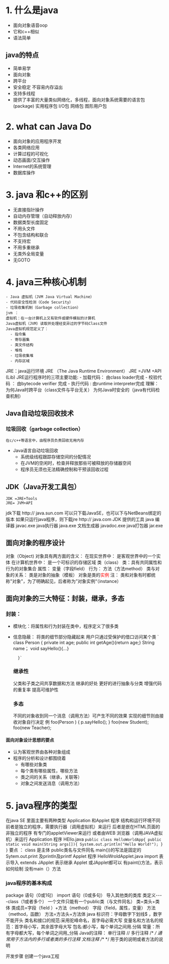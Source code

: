 # 1. 什么是java
   - 面向对象语音oop
   - 它和c++相似
   - 语法简单
## java的特点
  - 简单易学
  - 面向对象
  - 跨平台
  - 安全稳定 不容易内存溢出
  - 支持多线程
  - 提供了丰富的大量类似网络化，多线程，面向对象系统需要的语言包(package) 实用程序包 I/O包 网络包 图形用户包 
# 2. what can Java Do
  - 面向对象的应用程序开发 
  - 各类网络应用
  - 计算过程的可视化
  - 动态画面/交互操作
  - Internet的系统管理
  - 数据库操作
# 3. java 和c++的区别
  - 无直接指针操作
  - 自动内存管理（自动释放内存）
  - 数据类型长度固定
  - 不用头文件
  - 不包含结构和联合
  - 不支持宏
  - 不用多重继承
  - 无类外全局变量
  - 无GOTO
  # 4. java三种核心机制
    - Java 虚拟机（JVM Java Virtual Machine）
    - 代码安全性检测（Code Security）
    - 垃圾收集机制（Garbage collection）
    jvm ：
    虚拟机：在一台计算机上又有软件或硬件模拟的计算机
    Java虚拟机（JVM）读取并处理经变异过的字节码Class文件
    Java虚拟机规范定义了：
      - 指令集
      - 寄存器集
      - 类文件结构
      - 堆栈
      - 垃圾收集堆
      - 内存区域
  JRE：java运行环境
  JRE （The Java Runtime Environment）
  JRE =JVM +API (Lib)
  JRE运行程序时的三项主要功能:
    - 加载代码： 由class loader完成
    - 校验代码 ： 由bytecode verifier 完成
    - 执行代码 : 由runtime interpreter完成
  理解：
      为何Java时跨平台（class文件与平台无关）
      为何Java时安全的（java有代码检查机制）
## Java自动垃圾回收技术
  ### 垃圾回收（garbage collection）
    在c/c++等语言中，由程序员负责回收无用内存
  - Java语言自动垃圾回收
      - 系统级线程跟踪存储空间的分配情况
      - 在JVM的空闲时，检查并释放那些可被释放的存储器空间
      - 程序员无须也无法精确控制和干预该回收过程
## JDK（Java开发工具包）
    JDK =JRE+Tools
    JRE= JVM+API
jdk下载 http:// java.sun.com
可以只下载JavaSE，也可以下与NetBeans绑定的版本
如果只运行java程序，则下载jre
    http:// java.com
JDK 提供的工具
  java 编译器 javac.exe
  java执行器  java.exe
  文档生成器  javadoc.exe
  java打包器 jar.exe
## 面向对象的程序设计
  对象（Object)
  对象具有两方面的含义：
    在现实世界中：
        是客观世界中的一个实体
    在计算机世界中：
        是一个可标识的存储区域
  类（class）
    类：具有共同属性和行为的对象集合
      属性： 变量（字段field）
      行为： 方法（方法method）
  类与对象的关系：
    类是对象的抽象（模板）
    对象是类的<font color='red'>实例</font>
      注： 类和对象有时都统称"对象"，为了明确起见，后者称为”对象实例“（instance）
## 面向对象的三大特征：封装，继承，多态
  ### 封装：
  - 模块化：将属性和行为封装在类中，程序定义了很多类
  - 信息隐蔽： 将类的细节部分隐藏起来
              用户只通过受保护的借口访问某个类
      `    class Person {
            private int age;
            public int getAge(){return age;}
            String name；
            void sayHello(){...}

          }`

    ### 继承性
      父类和子类之间共享数据和方法
      继承的好处
            更好的进行抽象与分类
            增强代码的重复率
            提高可维护性
    ### 多态
      不同的对象收到同一个消息（调用方法）可产生不同的效果
      实现的细节则由接收对象自行决定
      例 foo(Person ) {
        p.sayHello();
      }
      foo(new Student);
      foo(new Teacher);
 #### 面向对象设计思想的要点
  - 认为客观世界由各种对象组成
  - 程序的分析和设计都围绕着
    - 有哪些对象类
    - 每个类有哪些属性，哪些方法
    - 类之间的关系（继承，关联等）
    - 对象之间发送消息（调用方法）
# 5. java程序的类型
  在java SE 里面主要有两种类型 Application 和Applet 程序
  结构和运行环境不同
  前者是独立的程序，需要执行器（调用虚拟机）来运行
  后者是嵌在HTML页面的非独立的程序
    有专门的appletViewer来运行
    或者由WEB 浏览器（调用JAVA虚拟机）来运行
Application 程序
HEllo.java
`
public class HelloWorldApp{
  public static void main(String args[]){
    System.out.println("Hello World!");
  }
}
`
要点 ：
  class 是主体
  public类名与文件同名
  main())的写法是固定的
  Sytem.out.print 及println及printf
Applet 程序
HelloWroldApplet.java
import 表示导入
extends JApplet 表示继承
  Applet 或JApplet都可以
  有paint()方法，表示如何绘制
  没有main（）方法
  ### java程序的基本构成
   package 语句（0或1句）
   import 语句（0或多句）
      导入其他类的类库
    类定义----class（1或者多个）
       一个文件只能有一个public类（与文件同名）
  类=类头+类体
  类成员=字段（field ）+方法（method）
  字段（field，属性，变量） 方法（method，函数）
  方法=方法头+方法体
java 标识符：字母数字下划线$ ，数字不能开头
类名和接口的规范:采用驼峰命名，首字母必需大写
变量名和方法名的规范：首字母小写，其余首字母大写
包名:都小写，每个单词之间用.分隔
常量：所有字母都大写，每个单词之间用_分隔
Java的注释：
单行注释 // 
多行注释 /* */ 通常用于方法内的多行或者类的多行注释
文档注释 /** */ 用于类的说明或者方法的说明

开发步骤
创建一个java工程



